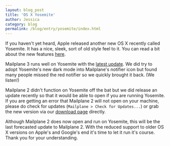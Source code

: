 ```yaml
---
layout: blog_post
title: 'OS X Yosemite'
author: Jessica
category: blog
permalink: /blog/entry/yosemite/index.html
---
```


If you haven't yet heard, Apple released another new OS X recently called Yosemite. It has a nice, sleek, sort of old style feel to it. You can read a bit about the new features [here](https://www.apple.com/osx).

Mailplane 3 runs well on Yosemite with the [latest update](http://mailplaneapp.com/releases/mailplane3.html#1244). We did try to adopt Yosemite's new dark mode into Mailplane's notifier icon but found many people missed the red notifier so we quickly brought it back. (We listen!)

Mailplane 2 didn't function on Yosemite off the bat but we did release an update recently so that it would be able to open if you are running Yosemite. If you are getting an error that Mailplane 2 will not open on your machine, please do check for updates (`Mailplane > Check for Updates...`) or grab the new version via our [download page](http://mailplaneapp.com/download) directly.

Although Mailplane 2 does now open and run on Yosemite, this will be the last forecasted update to Mailplane 2. With the reduced support to older OS X versions on Apple's and Google's end it's time to let it run it's course. Thank you for your understanding.
